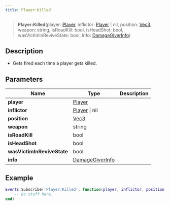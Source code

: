 ```yaml
---
title: Player:Killed
---
```


> **Player:Killed**(player: [Player](/vext/ref/server/type/player), inflictor: [Player](/vext/ref/server/type/player) \| nil, position: [Vec3](/vext/ref/shared/type/vec3), weapon: string, isRoadKill: bool, isHeadShot: bool, wasVictimInReviveState: bool, info: [DamageGiverInfo](/vext/ref/server/type/damagegiverinfo))

## Description 

- Gets fired each time a player gets killed.

## Parameters

| Name | Type | Description |
| ---- | ---- | ----------- |
| **player** | [Player](/vext/ref/server/type/player) |  |
| **inflictor** | [Player](/vext/ref/server/type/player) \| nil |  |
| **position** | [Vec3](/vext/ref/shared/type/vec3) |  |
| **weapon** | string |  |
| **isRoadKill** | bool |  |
| **isHeadShot** | bool |  |
| **wasVictimInReviveState** | bool |  |
| **info** | [DamageGiverInfo](/vext/ref/server/type/damagegiverinfo) |  |

## Example

```lua
Events:Subscribe('Player:Killed', function(player, inflictor, position, weapon, isRoadKill, isHeadShot, wasVictimInReviveState, info)
    -- Do stuff here.
end)
```
